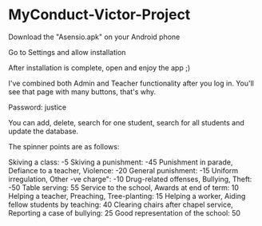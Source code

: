 # MyConduct-Victor-Project

Download the "Asensio.apk" on your Android phone

Go to Settings and allow installation

After installation is complete, open and enjoy the app ;)

I've combined both Admin and Teacher functionality after you log in. You'll see that page with many buttons, that's why. 

Password: justice

You can add, delete, search for one student, search for all students and update the database. 

The spinner points are as follows:

Skiving a class: -5
Skiving a punishment: -45
Punishment in parade, Defiance to a teacher, Violence: -20
General punishment: -15
Uniform irregulation, Other -ve charge": -10
Drug-related offenses, Bullying, Theft: -50
Table serving: 55
Service to the school, Awards at end of term: 10
Helping a teacher, Preaching, Tree-planting: 15
Helping a worker, Aiding fellow students by teaching: 40
Clearing chairs after chapel service, Reporting a case of bullying: 25
Good representation of the school: 50
